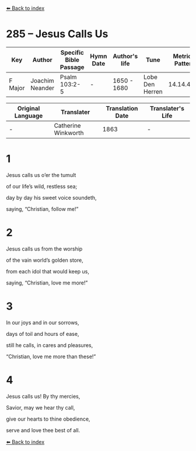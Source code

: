 [⬅️ Back to index](../README.md)

# 285 – Jesus Calls Us

Key | Author   | Specific Bible Passage     |Hymn Date |Author's life |Tune |Metrical Pattern   |Composer/Source                                                                                        
-- | --------- | ---------------------------|----------|--------------|-----|-------------------|-------------   
F Major  | Joachim Neander      | Psalm 103:2-5 | -  | 1650 - 1680 | Lobe Den Herren | 14.14.4.7.8 | Chorale Book for England, 1863 

Original Language | Translater | Translation Date   | Translater's Life     
----------------- | --------- | --------------------|-------------   
\-  | Catherine Winkworth      | 1863 | -  | 1827 - 1878 



# 1

Jesus calls us o’er the tumult

of our life’s wild, restless sea;

day by day his sweet voice soundeth,

saying, “Christian, follow me!”



# 2

Jesus calls us from the worship

of the vain world’s golden store,

from each idol that would keep us,

saying, “Christian, love me more!”



# 3

In our joys and in our sorrows,

days of toil and hours of ease,

still he calls, in cares and pleasures,

“Christian, love me more than these!”



# 4

Jesus calls us! By thy mercies,

Savior, may we hear thy call,

give our hearts to thine obedience,

serve and love thee best of all.

[⬅️ Back to index](../README.md)
